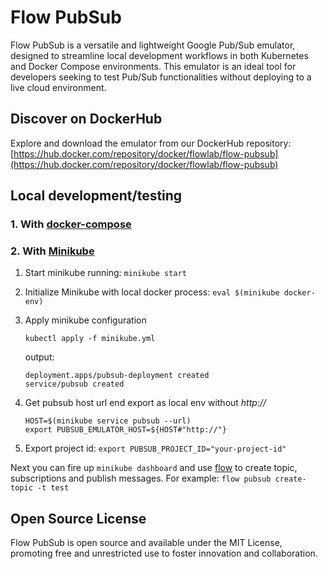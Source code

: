 # Flow PubSub

Flow PubSub is a versatile and lightweight Google Pub/Sub emulator, designed to streamline local development workflows
in both Kubernetes and Docker Compose environments. This emulator is an ideal tool for developers seeking to test
Pub/Sub functionalities without deploying to a live cloud environment.

## Discover on DockerHub

Explore and download the emulator from our DockerHub
repository:[https://hub.docker.com/repository/docker/flowlab/flow-pubsub](https://hub.docker.com/repository/docker/flowlab/flow-pubsub)

## Local development/testing

### 1. With [docker-compose](./docker-compose.yml)

### 2. With [Minikube](./minikube.yml)

1. Start minikube running: `minikube start`

2. Initialize Minikube with local docker process: `eval $(minikube docker-env)`

3. Apply minikube configuration

   `kubectl apply -f minikube.yml`

   output:
    ```
    deployment.apps/pubsub-deployment created
    service/pubsub created
    ```

4. Get pubsub host url end export as local env without _http://_

    ```
    HOST=$(minikube service pubsub --url)
    export PUBSUB_EMULATOR_HOST=${HOST#"http://"}
    ```

5. Export project id: `export PUBSUB_PROJECT_ID="your-project-id"`

Next you can fire up `minikube dashboard` and use [flow](https://github.com/flow-lab/flow#pubsub) to create topic,
subscriptions and publish messages. For example: `flow pubsub create-topic -t test`

## Open Source License

Flow PubSub is open source and available under the MIT License, promoting free and unrestricted use to foster innovation
and collaboration.